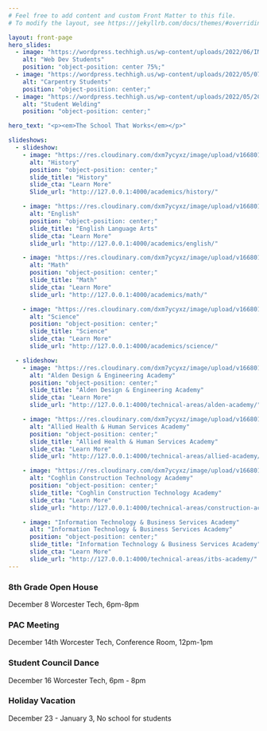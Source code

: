 ```yaml
---
# Feel free to add content and custom Front Matter to this file.
# To modify the layout, see https://jekyllrb.com/docs/themes/#overriding-theme-defaults

layout: front-page
hero_slides: 
  - image: "https://wordpress.techhigh.us/wp-content/uploads/2022/06/IMG_5222.jpg"
    alt: "Web Dev Students"
    position: "object-position: center 75%;"
  - image: "https://wordpress.techhigh.us/wp-content/uploads/2022/05/07C7A651-2D1F-43F6-BE63-383639091C84.jpeg"
    alt: "Carpentry Students"
    position: "object-position: center;"
  - image: "https://wordpress.techhigh.us/wp-content/uploads/2022/05/2CF7C34E-D8A1-4E93-A020-B4198E17C843-1-2.jpeg"
    alt: "Student Welding"
    position: "object-position: center;"

hero_text: "<p><em>The School That Works</em></p>"

slideshows:
  - slideshow:
    - image: "https://res.cloudinary.com/dxm7ycyxz/image/upload/v1668016854/2022/03/history-image_q1ta2r.jpg"
      alt: "History"
      position: "object-position: center;"
      slide_title: "History"
      slide_cta: "Learn More"
      Slide_url: "http://127.0.0.1:4000/academics/history/"

    - image: "https://res.cloudinary.com/dxm7ycyxz/image/upload/v1668016844/2022/03/english-image-300x123_nlgwto.jpg"
      alt: "English"
      position: "object-position: center;"
      slide_title: "English Language Arts"
      slide_cta: "Learn More"
      slide_url: "http://127.0.0.1:4000/academics/english/"

    - image: "https://res.cloudinary.com/dxm7ycyxz/image/upload/v1668016852/2022/03/math-image-150x150_psjbxx.jpg"
      alt: "Math"
      position: "object-position: center;"
      slide_title: "Math"
      slide_cta: "Learn More"
      slide_url: "http://127.0.0.1:4000/academics/math/"

    - image: "https://res.cloudinary.com/dxm7ycyxz/image/upload/v1668016850/2022/03/science-image_xgshcl.jpg"
      alt: "Science"
      position: "object-position: center;"
      slide_title: "Science"
      slide_cta: "Learn More"
      slide_url: "http://127.0.0.1:4000/academics/science/"

  - slideshow:
    - image: "https://res.cloudinary.com/dxm7ycyxz/image/upload/v1668016834/2022/02/alden-1024x395-1-768x296_dqoe7g.jpg"
      alt: "Alden Design & Engineering Academy"
      position: "object-position: center;"
      slide_title: "Alden Design & Engineering Academy"
      slide_cta: "Learn More"
      slide_url: "http://127.0.0.1:4000/technical-areas/alden-academy/"

    - image: "https://res.cloudinary.com/dxm7ycyxz/image/upload/v1668016834/2022/02/health-1024x682-768x512-1-300x200_sefdl4.jpg"
      alt: "Allied Health & Human Services Academy"
      position: "object-position: center;"
      slide_title: "Allied Health & Human Services Academy"
      slide_cta: "Learn More"
      slide_url: "http://127.0.0.1:4000/technical-areas/allied-academy/"

    - image: "https://res.cloudinary.com/dxm7ycyxz/image/upload/v1668016834/2022/02/solar-panels-1794467_1280-768x518-1_xggaqo.jpg"
      alt: "Coghlin Construction Technology Academy"
      position: "object-position: center;"
      slide_title: "Coghlin Construction Technology Academy"
      slide_cta: "Learn More"
      slide_url: "http://127.0.0.1:4000/technical-areas/construction-academy/"

    - image: "Information Technology & Business Services Academy"
      alt: "Information Technology & Business Services Academy"
      position: "object-position: center;"
      slide_title: "Information Technology & Business Services Academy"
      slide_cta: "Learn More"
      slide_url: "http://127.0.0.1:4000/technical-areas/itbs-academy/"
---
```


### 8th Grade Open House
December 8
Worcester Tech, 6pm-8pm

### PAC Meeting
December 14th
Worcester Tech, Conference Room, 12pm-1pm

### Student Council Dance
December 16
Worcester Tech, 6pm - 8pm

### Holiday Vacation
December 23 - January 3, No school for students
